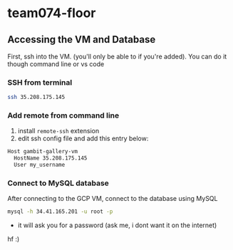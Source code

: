 # team074-floor

## Accessing the VM and Database

First, ssh into the VM. (you'll only be able to if you're added). You can do it though command line or vs code

### SSH from terminal

```bash
ssh 35.208.175.145
```

### Add remote from command line

1. install `remote-ssh` extension
2. edit ssh config file and add this entry below:

```bash
Host gambit-gallery-vm
  HostName 35.208.175.145
  User my_username
```

### Connect to MySQL database
After connecting to the GCP VM, connect to the database using MySQL
```bash
mysql -h 34.41.165.201 -u root -p
```
- it will ask you for a password (ask me, i dont want it on the internet)


hf :)